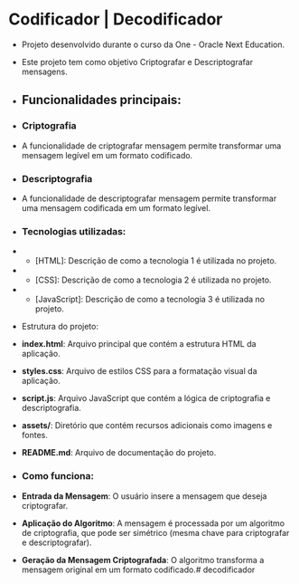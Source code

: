   # Codificador | Decodificador
 * Projeto desenvolvido durante o curso da One - Oracle Next Education.
 * Este projeto tem como objetivo Criptografar e Descriptografar mensagens.

 * ## Funcionalidades principais:

 * ### Criptografia
 * A funcionalidade de criptografar mensagem permite transformar uma mensagem legível em um formato codificado.

 * ### Descriptografia
 * A funcionalidade de descriptografar mensagem permite transformar uma mensagem codificada em um formato legível.

 * ### Tecnologias utilizadas:
 * - [HTML]: Descrição de como a tecnologia 1 é utilizada no projeto.
 * - [CSS]: Descrição de como a tecnologia 2 é utilizada no projeto.
 * - [JavaScript]: Descrição de como a tecnologia 3 é utilizada no projeto.

 * Estrutura do projeto:
 * **index.html**: Arquivo principal que contém a estrutura HTML da aplicação.
 * **styles.css**: Arquivo de estilos CSS para a formatação visual da aplicação.
 * **script.js**: Arquivo JavaScript que contém a lógica de criptografia e descriptografia.
 * **assets/**: Diretório que contém recursos adicionais como imagens e fontes.
 * **README.md**: Arquivo de documentação do projeto.

 * ### Como funciona:
 * **Entrada da Mensagem**: O usuário insere a mensagem que deseja criptografar.
 * **Aplicação do Algoritmo**: A mensagem é processada por um algoritmo de criptografia, que pode ser simétrico (mesma chave para criptografar e descriptografar).
 * **Geração da Mensagem Criptografada**: O algoritmo transforma a mensagem original em um formato codificado.# decodificador
